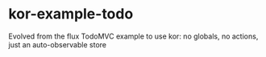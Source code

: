 # kor-example-todo
Evolved from the flux TodoMVC example to use kor: no globals, no actions, just an auto-observable store

